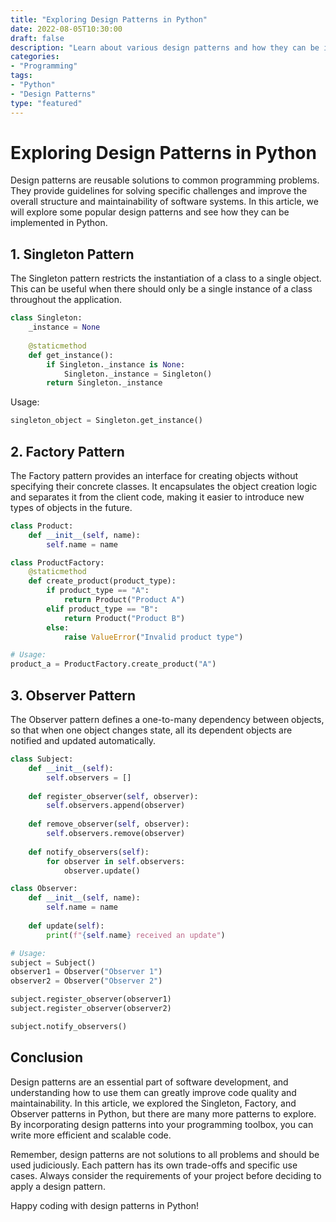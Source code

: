 ```yaml
--- 
title: "Exploring Design Patterns in Python"
date: 2022-08-05T10:30:00
draft: false
description: "Learn about various design patterns and how they can be implemented in Python"
categories:
- "Programming"
tags:
- "Python"
- "Design Patterns"
type: "featured"
---
```


# Exploring Design Patterns in Python

Design patterns are reusable solutions to common programming problems. They provide guidelines for solving specific challenges and improve the overall structure and maintainability of software systems. In this article, we will explore some popular design patterns and see how they can be implemented in Python.

## 1. Singleton Pattern

The Singleton pattern restricts the instantiation of a class to a single object. This can be useful when there should only be a single instance of a class throughout the application.

```python
class Singleton:
    _instance = None
    
    @staticmethod
    def get_instance():
        if Singleton._instance is None:
            Singleton._instance = Singleton()
        return Singleton._instance
```

Usage:

```python
singleton_object = Singleton.get_instance()
```

## 2. Factory Pattern

The Factory pattern provides an interface for creating objects without specifying their concrete classes. It encapsulates the object creation logic and separates it from the client code, making it easier to introduce new types of objects in the future.

```python
class Product:
    def __init__(self, name):
        self.name = name

class ProductFactory:
    @staticmethod
    def create_product(product_type):
        if product_type == "A":
            return Product("Product A")
        elif product_type == "B":
            return Product("Product B")
        else:
            raise ValueError("Invalid product type")

# Usage:
product_a = ProductFactory.create_product("A")
```

## 3. Observer Pattern

The Observer pattern defines a one-to-many dependency between objects, so that when one object changes state, all its dependent objects are notified and updated automatically.

```python
class Subject:
    def __init__(self):
        self.observers = []
        
    def register_observer(self, observer):
        self.observers.append(observer)
        
    def remove_observer(self, observer):
        self.observers.remove(observer)
        
    def notify_observers(self):
        for observer in self.observers:
            observer.update()

class Observer:
    def __init__(self, name):
        self.name = name
        
    def update(self):
        print(f"{self.name} received an update")

# Usage:
subject = Subject()
observer1 = Observer("Observer 1")
observer2 = Observer("Observer 2")

subject.register_observer(observer1)
subject.register_observer(observer2)

subject.notify_observers()
```

## Conclusion

Design patterns are an essential part of software development, and understanding how to use them can greatly improve code quality and maintainability. In this article, we explored the Singleton, Factory, and Observer patterns in Python, but there are many more patterns to explore. By incorporating design patterns into your programming toolbox, you can write more efficient and scalable code.

Remember, design patterns are not solutions to all problems and should be used judiciously. Each pattern has its own trade-offs and specific use cases. Always consider the requirements of your project before deciding to apply a design pattern.

Happy coding with design patterns in Python!
